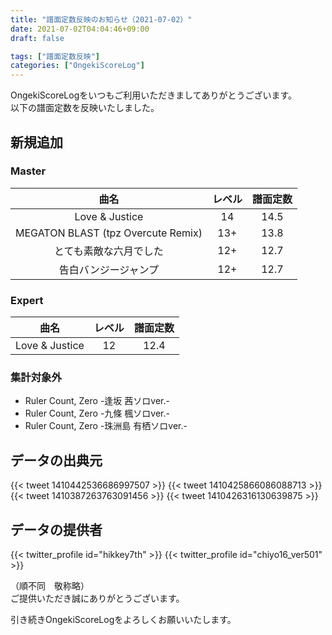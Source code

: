 ```yaml
---
title: "譜面定数反映のお知らせ（2021-07-02）"
date: 2021-07-02T04:04:46+09:00
draft: false

tags: ["譜面定数反映"]
categories: ["OngekiScoreLog"]
---
```


OngekiScoreLogをいつもご利用いただきましてありがとうございます。  
以下の譜面定数を反映いたしました。

<!--more-->

## 新規追加

### Master

| 曲名 | レベル | 譜面定数 |
|:-:|:-:|:-:|
| Love & Justice | 14 | 14.5 |
| MEGATON BLAST (tpz Overcute Remix) | 13+ | 13.8 |
| とても素敵な六月でした | 12+ | 12.7 |
| 告白バンジージャンプ | 12+ | 12.7 |

### Expert

| 曲名 | レベル | 譜面定数 |
|:-:|:-:|:-:|
| Love & Justice | 12 | 12.4 |

### 集計対象外

- Ruler Count, Zero -逢坂 茜ソロver.-
- Ruler Count, Zero -九條 楓ソロver.-
- Ruler Count, Zero -珠洲島 有栖ソロver.-

## データの出典元

{{< tweet 1410442536686997507 >}}
{{< tweet 1410425866086088713 >}}
{{< tweet 1410387263763091456 >}}
{{< tweet 1410426316130639875 >}}

## データの提供者

{{< twitter_profile id="hikkey7th" >}}
{{< twitter_profile id="chiyo16_ver501" >}}

（順不同　敬称略）  
ご提供いただき誠にありがとうございます。

引き続きOngekiScoreLogをよろしくお願いいたします。

